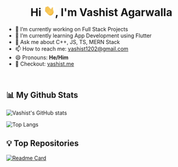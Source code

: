 <h1 align="center">Hi <img src="https://raw.githubusercontent.com/ABSphreak/ABSphreak/master/gifs/Hi.gif" width="30">, I'm Vashist Agarwalla</h1>

- 🔭 I’m currently working on Full Stack Projects
- 🌱 I’m currently learning App Development using Flutter
- 💬 Ask me about C++, JS, TS, MERN Stack
- 📫 How to reach me: vashist1202@gmail.com
- 😄 Pronouns: **He/Him**
- 🔗 Checkout: [vashist.me](https://vashist.me)

<br>

## 📊 My Github Stats

![Vashist's GitHub stats](https://github-readme-stats.vercel.app/api?username=vashist-agarwalla&show_icons=true&count_private=true&text_color=FFFFFF&hide_border=true&bg_color=202124&title_color=FFA588&icon_color=FFA588)

![Top Langs](https://github-readme-stats.vercel.app/api/top-langs/?username=vashist-agarwalla&langs_count=8&count_private=true&layout=compact&hide_border=true&bg_color=202124&title_color=FFA588&text_color=FFFFFF)

## 💡 Top Repositories
[![Readme Card](https://github-readme-stats.vercel.app/api/pin/?username=vashist-agarwalla&repo=portfolio-site&text_color=FFFFFF&hide_border=true&bg_color=202124&title_color=FFA588&icon_color=FFA588)](https://github.com/vashist-agarwalla/portfolio-site)


<!--
- 🔭 I’m currently working on ...
- 🌱 I’m currently learning ...
- 👯 I’m looking to collaborate on ...
- 🤔 I’m looking for help with ...
- 💬 Ask me about ...
- 📫 How to reach me: ...
- 😄 Pronouns: ...
- ⚡ Fun fact: ...
-->
